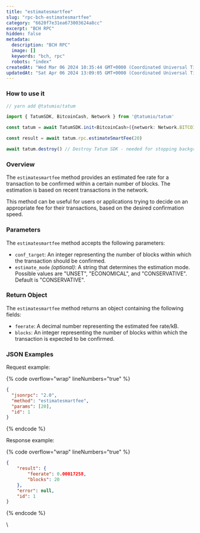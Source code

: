 ```yaml
---
title: "estimatesmartfee"
slug: "rpc-bch-estimatesmartfee"
category: "6620f7e31ea673003624a8cc"
excerpt: "BCH RPC"
hidden: false
metadata: 
  description: "BCH RPC"
  image: []
  keywords: "bch, rpc"
  robots: "index"
createdAt: "Wed Mar 06 2024 10:35:44 GMT+0000 (Coordinated Universal Time)"
updatedAt: "Sat Apr 06 2024 13:09:05 GMT+0000 (Coordinated Universal Time)"
---
```




### How to use it



```typescript
// yarn add @tatumio/tatum

import { TatumSDK, BitcoinCash, Network } from '@tatumio/tatum'

const tatum = await TatumSDK.init<BitcoinCash>({network: Network.BITCOIN_CASH})

const result = await tatum.rpc.estimateSmartFee(20)

await tatum.destroy() // Destroy Tatum SDK - needed for stopping background jobs
```



### Overview

The `estimatesmartfee` method provides an estimated fee rate for a transaction to be confirmed within a certain number of blocks. The estimation is based on recent transactions in the network.

This method can be useful for users or applications trying to decide on an appropriate fee for their transactions, based on the desired confirmation speed.

### Parameters

The `estimatesmartfee` method accepts the following parameters:

- `conf_target`: An integer representing the number of blocks within which the transaction should be confirmed.
- `estimate_mode` _(optional)_: A string that determines the estimation mode. Possible values are "UNSET", "ECONOMICAL", and "CONSERVATIVE". Default is "CONSERVATIVE".

### Return Object

The `estimatesmartfee` method returns an object containing the following fields:

- `feerate`: A decimal number representing the estimated fee rate/kB.
- `blocks`: An integer representing the number of blocks within which the transaction is expected to be confirmed.

### JSON Examples

Request example:

{% code overflow="wrap" lineNumbers="true" %}

```json
{
  "jsonrpc": "2.0",
  "method": "estimatesmartfee",
  "params": [20],
  "id": 1
}
```

{% endcode %}

Response example:

{% code overflow="wrap" lineNumbers="true" %}

```json
{
    "result": {
        "feerate": 0.00017258,
        "blocks": 20
    },
    "error": null,
    "id": 1
}
```

{% endcode %}

\\
